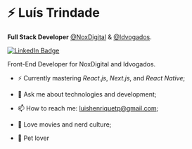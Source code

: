 # ⚡ Luís Trindade

**Full Stack Developer** [@NoxDigital](https://noxdigital.com.br) & [@Idvogados](https://idvogados.org).

[![LinkedIn Badge](https://img.shields.io/badge/linkedin--%2300EBEB?style=for-the-badge&logo=linkedin&logoColor=white)](https://linkedin.com/in/luishenriquetp)

Front-End Developer for NoxDigital and Idvogados. 

- ⚡ Currently mastering _React.js_, _Next.js_, and _React Native_;

- 💬 Ask me about technologies and development;

- 📫 How to reach me: luishenriquetp@gmail.com;

- 🎥 Love movies and nerd culture;

- 🙏 Pet lover
